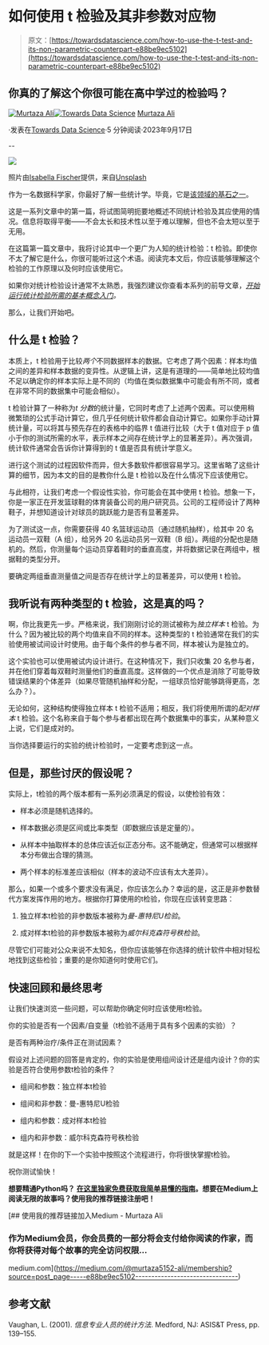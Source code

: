 # 如何使用 t 检验及其非参数对应物

> 原文：[https://towardsdatascience.com/how-to-use-the-t-test-and-its-non-parametric-counterpart-e88be9ec5102](https://towardsdatascience.com/how-to-use-the-t-test-and-its-non-parametric-counterpart-e88be9ec5102)

## 你真的了解这个你很可能在高中学过的检验吗？

[](https://murtaza5152-ali.medium.com/?source=post_page-----e88be9ec5102--------------------------------)[![Murtaza Ali](../Images/2aecff50999761022af29f9b30e2f925.png)](https://murtaza5152-ali.medium.com/?source=post_page-----e88be9ec5102--------------------------------)[](https://towardsdatascience.com/?source=post_page-----e88be9ec5102--------------------------------)[![Towards Data Science](../Images/a6ff2676ffcc0c7aad8aaf1d79379785.png)](https://towardsdatascience.com/?source=post_page-----e88be9ec5102--------------------------------) [Murtaza Ali](https://murtaza5152-ali.medium.com/?source=post_page-----e88be9ec5102--------------------------------)

·发表在[Towards Data Science](https://towardsdatascience.com/?source=post_page-----e88be9ec5102--------------------------------)·5 分钟阅读·2023年9月17日

--

![](../Images/b74118249cd96f3f39b287a7ca93713c.png)

照片由[Isabella Fischer](https://unsplash.com/@izzyfisch_?utm_source=medium&utm_medium=referral)提供，来自[Unsplash](https://unsplash.com/?utm_source=medium&utm_medium=referral)

作为一名数据科学家，你最好了解一些统计学。毕竟，它是[该领域的基石之一](/the-three-building-blocks-of-data-science-2923dc8c2d78)。

这是一系列文章中的第一篇，将试图简明扼要地概述不同统计检验及其应使用的情况。信息将取得平衡——不会太长和技术性以至于难以理解，但也不会太短以至于无用。

在这篇第一篇文章中，我将讨论其中一个更广为人知的统计检验：t 检验。即使你不太了解它是什么，你很可能听过这个术语。阅读完本文后，你应该能够理解这个检验的工作原理以及何时应该使用它。

如果你对统计检验设计通常不太熟悉，我强烈建议你查看本系列的前导文章，[*开始运行统计检验所需的基本概念入门*](/a-primer-on-foundational-concepts-you-need-to-start-running-statistical-tests-ae6b6c79e9a4)*。*

那么，让我们开始吧。

## 什么是 t 检验？

本质上，t 检验用于比较*两个*不同数据样本的数据。它考虑了两个因素：样本均值之间的差异和样本数据的变异性。从逻辑上讲，这是有道理的——简单地比较均值不足以确定你的样本实际上是不同的（均值在类似数据集中可能会有所不同，或者在非常不同的数据集中可能会相似）。

t 检验计算了一种称为*t 分数*的统计量，它同时考虑了上述两个因素。可以使用稍微繁琐的公式手动计算它，但几乎任何统计软件都会自动计算它。如果你手动计算统计量，可以将其与预先存在的表格中的临界 t 值进行比较（大于 t 值对应于 p 值小于你的测试所需的水平，表示样本之间存在统计学上的显著差异）。再次强调，统计软件通常会告诉你计算得到的 t 值是否具有统计学意义。

进行这个测试的过程因软件而异，但大多数软件都很容易学习。这里省略了这些计算的细节，因为本文的目的是教你什么是 t 检验以及在什么情况下应该使用它。

与此相符，让我们考虑一个假设性实验，你可能会在其中使用 t 检验。想象一下，你是一家正在开发篮球鞋的体育装备公司的用户研究员。公司的工程师设计了两种鞋子，并想知道设计对球员的跳跃能力是否有显著差异。

为了测试这一点，你需要获得 40 名篮球运动员（通过随机抽样），给其中 20 名运动员一双鞋（A 组），给另外 20 名运动员另一双鞋（B 组）。两组的分配也是随机的。然后，你测量每个运动员穿着鞋时的垂直高度，并将数据记录在两组中，根据鞋的类型分开。

要确定两组垂直测量值之间是否存在统计学上的显著差异，可以使用 t 检验。

## 我听说有两种类型的 t 检验，这是真的吗？

啊，你比我更先一步。严格来说，我们刚刚讨论的测试被称为*独立样本* t 检验。为什么？因为被比较的两个均值来自不同的样本。这种类型的 t 检验通常在我们的实验使用被试间设计时使用。由于每个条件的参与者不同，样本被认为是独立的。

这个实验也可以使用被试内设计进行。在这种情况下，我们只收集 20 名参与者，并在他们穿着每双鞋时测量他们的垂直高度。这样做的一个优点是消除了可能导致错误结果的个体差异（如果尽管随机抽样和分配，一组球员恰好能够跳得更高，怎么办？）。

无论如何，这种结构使得独立样本 t 检验不适用；相反，我们将使用所谓的*配对样本* t 检验。这个名称来自于每个参与者都出现在两个数据集中的事实，从某种意义上说，它们是成对的。

当你选择要运行的实验的统计检验时，一定要考虑到这一点。

## 但是，那些讨厌的假设呢？

实际上，t检验的两个版本都有一系列必须满足的假设，以使检验有效：

+   样本必须是随机选择的。

+   样本数据必须是区间或比率类型（即数据应该是定量的）。

+   从样本中抽取样本的总体应该近似正态分布。这不能确定，但通常可以根据样本分布做出合理的猜测。

+   两个样本的标准差应该相似（样本的波动不应该有太大差异）。

那么，如果一个或多个要求没有满足，你应该怎么办？幸运的是，这正是非参数替代方案发挥作用的地方。根据你打算使用的t检验，你现在应该转变思路：

1.  独立样本t检验的非参数版本被称为*曼-惠特尼U检验*。

1.  成对样本t检验的非参数版本被称为*威尔科克森符号秩检验*。

尽管它们可能对公众来说不太知名，但你应该能够在你选择的统计软件中相对轻松地找到这些检验；重要的是你知道何时使用它们。

## 快速回顾和最终思考

让我们快速浏览一些问题，可以帮助你确定何时应该使用t检验。

你的实验是否有一个因素/自变量（t检验不适用于具有多个因素的实验）？

是否有两种治疗/条件正在测试因素？

假设对上述问题的回答是肯定的，你的实验是使用组间设计还是组内设计？你的实验是否符合使用参数t检验的条件？

+   组间和参数：独立样本t检验

+   组间和非参数：曼-惠特尼U检验

+   组内和参数：成对样本t检验

+   组内和非参数：威尔科克森符号秩检验

就是这样！在你的下一个实验中按照这个流程进行，你将很快掌握t检验。

祝你测试愉快！

**想要精通Python吗？** [**在这里独家免费获取我简单易懂的指南**](https://witty-speaker-6901.ck.page/0977670a91)**。想要在Medium上阅读无限的故事吗？使用我的推荐链接注册吧！**

[](https://medium.com/@murtaza5152-ali/membership?source=post_page-----e88be9ec5102--------------------------------) [## 使用我的推荐链接加入Medium - Murtaza Ali

### 作为Medium会员，你会员费的一部分将会支付给你阅读的作家，而你将获得对每个故事的完全访问权限…

medium.com](https://medium.com/@murtaza5152-ali/membership?source=post_page-----e88be9ec5102--------------------------------)

## 参考文献

Vaughan, L. (2001). *信息专业人员的统计方法*. Medford, NJ: ASIS&T Press, pp. 139–155.
